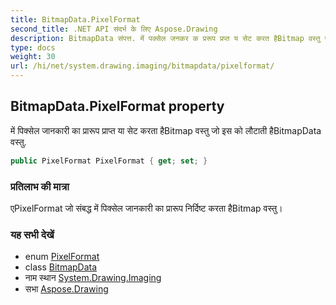 ```yaml
---
title: BitmapData.PixelFormat
second_title: .NET API संदर्भ के लिए Aspose.Drawing
description: BitmapData संपत्त. में पक्सेल जनकर क प्ररूप प्रप्त य सेट करत हैBitmap वस्तु ज इस क लटत हैBitmapData वस्तु.
type: docs
weight: 30
url: /hi/net/system.drawing.imaging/bitmapdata/pixelformat/
---
```

## BitmapData.PixelFormat property

में पिक्सेल जानकारी का प्रारूप प्राप्त या सेट करता हैBitmap वस्तु जो इस को लौटाती हैBitmapData वस्तु.

```csharp
public PixelFormat PixelFormat { get; set; }
```

### प्रतिलाभ की मात्रा

एPixelFormat जो संबद्ध में पिक्सेल जानकारी का प्रारूप निर्दिष्ट करता हैBitmap वस्तु।

### यह सभी देखें

* enum [PixelFormat](../../pixelformat/)
* class [BitmapData](../)
* नाम स्थान [System.Drawing.Imaging](../../bitmapdata/)
* सभा [Aspose.Drawing](../../../)


